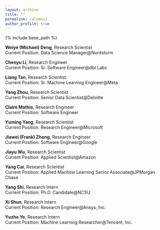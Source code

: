 ```yaml
---
layout: archive
title: ""
permalink: /alumni/
author_profile: true
---
```


{% include base_path %}


**Weiye (Michael) Deng**, Research Scientist <br/>
Current Position: Data Science Manager@Nordstorm

**Chenyu Li**, Research Engineer <br/>
Current Position: Sr. Software Engineer@dbt Labs

**Liang Tan**, Research Scientist <br/>
Current Position: Sr. Machine Learning Engineer@Meta

**Yang Zhou**, Research Scientist <br/>
Current Position: Senior Data Scientist@Deloitte

**Claire Mathis**, Research Engineer <br/>
Current Position: Software Engineer

**Yuming Yang**, Research Scientist <br/>
Current Position: Research Engineer@Microsoft

**Jiawei (Frank) Zhong**, Research Engineer <br/>
Current Position: Software Engineer@Google

**Jiayu Wu**, Research Scientist <br/>
Current Position: Applied Scientist@Amazon

**Yang Cai**, Research Scientist <br/>
Current Position: Applied Machine Learning Senior Associate@JPMorgan Chase

**Yang Shi**, Research Intern <br/>
Current Position: Ph.D. Candidate@NCSU

**Xi Shun**, Research Intern <br/>
Current Position: Research Engineer@Ansys, Inc.

**Yuzhe Ye**, Research Intern <br/>
Current Position: Machine Learning Researcher@Tencent, Inc.

